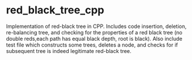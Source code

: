 # red_black_tree_cpp
Implementation of red-black tree in CPP. Includes code insertion, deletion, re-balancing tree, and checking for the properties of a red black tree (no double reds,each path has equal black depth, root is black). Also include test file which constructs some trees, deletes a node, and checks for if subsequent tree is indeed legitimate red-black tree.

